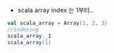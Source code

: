 - scala array index 는 1부터..

```scala
val scala_array = Array(1, 2, 3)
//indexing
scala_array._1
scala_array(1)
```
